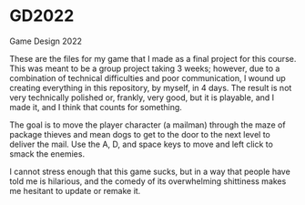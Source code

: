 # GD2022

Game Design 2022

These are the files for my game that I made as a final project for this course. This was meant to be a group project taking 3 weeks; however, due to a combination of technical difficulties and poor communication, I wound up creating everything in this repository, by myself, in 4 days. The result is not very technically polished or, frankly, very good, but it is playable, and I made it, and I think that counts for something.

The goal is to move the player character (a mailman) through the maze of package thieves and mean dogs to get to the door to the next level to deliver the mail. Use the A, D, and space keys to move and left click to smack the enemies. 

I cannot stress enough that this game sucks, but in a way that people have told me is hilarious, and the comedy of its overwhelming shittiness makes me hesitant to update or remake it.
